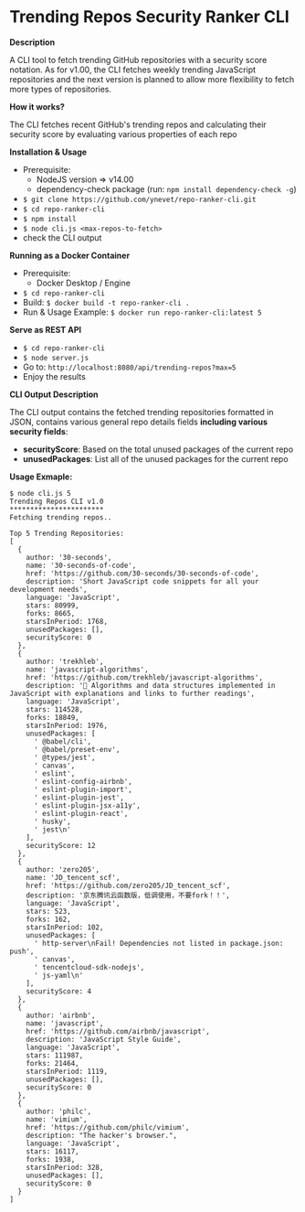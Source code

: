 # Trending Repos Security Ranker CLI
**Description**

A CLI tool to fetch trending GitHub repositories with a security score notation. As for v1.00, the CLI fetches weekly trending JavaScript repositories and the next version is planned to allow more flexibility to fetch more types of repositories.

**How it works?**

The CLI fetches recent GitHub's trending repos and calculating their security score by evaluating various properties of each repo

**Installation & Usage**
 - Prerequisite:
   - NodeJS version => v14.00
   - dependency-check package (run: `npm install dependency-check -g`)
 - `$ git clone https://github.com/ynevet/repo-ranker-cli.git`
 - `$ cd repo-ranker-cli`
 - `$ npm install`
 - `$ node cli.js <max-repos-to-fetch>`
 - check the CLI output

**Running as a Docker Container**
 - Prerequisite:
   - Docker Desktop / Engine
 -   `$ cd repo-ranker-cli`
 -   Build: `$ docker build -t repo-ranker-cli .`
 -   Run & Usage Example: `$ docker run repo-ranker-cli:latest 5`

**Serve as REST API**
-   `$ cd repo-ranker-cli`
-   `$ node server.js`
-   Go to: `http://localhost:8080/api/trending-repos?max=5`
-   Enjoy the results

**CLI Output Description**

The CLI output contains the fetched trending repositories formatted in JSON, contains various general repo details fields **including various security fields**:
- **securityScore**: Based on the total unused packages of the current repo
- **unusedPackages**: List all of the unused packages for the current repo

  
 **Usage Exmaple:**
```console
$ node cli.js 5 
Trending Repos CLI v1.0
***********************
Fetching trending repos..

Top 5 Trending Repositories:
[
  {
    author: '30-seconds',
    name: '30-seconds-of-code',
    href: 'https://github.com/30-seconds/30-seconds-of-code',
    description: 'Short JavaScript code snippets for all your development needs',
    language: 'JavaScript',
    stars: 80999,
    forks: 8665,
    starsInPeriod: 1768,
    unusedPackages: [],
    securityScore: 0
  },
  {
    author: 'trekhleb',
    name: 'javascript-algorithms',
    href: 'https://github.com/trekhleb/javascript-algorithms',
    description: '📝 Algorithms and data structures implemented in JavaScript with explanations and links to further readings',
    language: 'JavaScript',
    stars: 114528,
    forks: 18849,
    starsInPeriod: 1976,
    unusedPackages: [
      ' @babel/cli',
      ' @babel/preset-env',
      ' @types/jest',
      ' canvas',
      ' eslint',
      ' eslint-config-airbnb',
      ' eslint-plugin-import',
      ' eslint-plugin-jest',
      ' eslint-plugin-jsx-a11y',
      ' eslint-plugin-react',
      ' husky',
      ' jest\n'
    ],
    securityScore: 12
  },
  {
    author: 'zero205',
    name: 'JD_tencent_scf',
    href: 'https://github.com/zero205/JD_tencent_scf',
    description: '京东腾讯云函数版，低调使用，不要fork！！',
    language: 'JavaScript',
    stars: 523,
    forks: 162,
    starsInPeriod: 102,
    unusedPackages: [
      ' http-server\nFail! Dependencies not listed in package.json: push',
      ' canvas',
      ' tencentcloud-sdk-nodejs',
      ' js-yaml\n'
    ],
    securityScore: 4
  },
  {
    author: 'airbnb',
    name: 'javascript',
    href: 'https://github.com/airbnb/javascript',
    description: 'JavaScript Style Guide',
    language: 'JavaScript',
    stars: 111987,
    forks: 21464,
    starsInPeriod: 1119,
    unusedPackages: [],
    securityScore: 0
  },
  {
    author: 'philc',
    name: 'vimium',
    href: 'https://github.com/philc/vimium',
    description: "The hacker's browser.",
    language: 'JavaScript',
    stars: 16117,
    forks: 1938,
    starsInPeriod: 328,
    unusedPackages: [],
    securityScore: 0
  }
]
```
